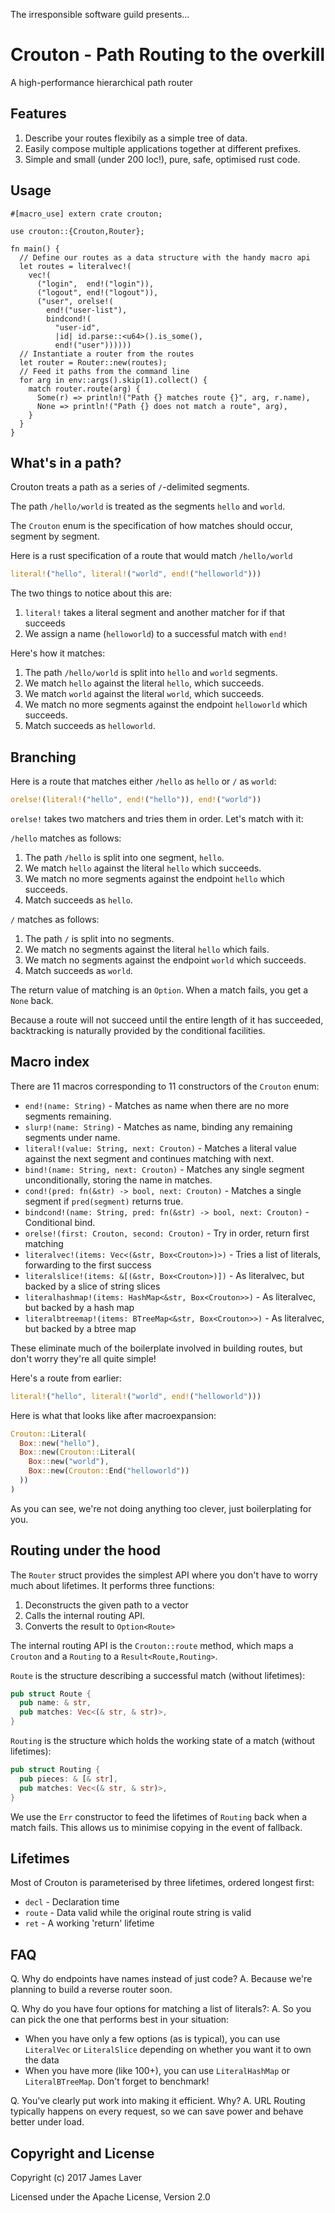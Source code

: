 The irresponsible software guild presents...

# Crouton - Path Routing to the overkill

A high-performance hierarchical path router

## Features

1. Describe your routes flexibily as a simple tree of data.
2. Easily compose multiple applications together at different prefixes.
3. Simple and small (under 200 loc!), pure, safe, optimised rust code.

## Usage

```
#[macro_use] extern crate crouton;

use crouton::{Crouton,Router};

fn main() {
  // Define our routes as a data structure with the handy macro api
  let routes = literalvec!(
    vec!(
      ("login",  end!("login")),
      ("logout", end!("logout")),
      ("user", orelse!(
        end!("user-list"),
        bindcond!(
          "user-id",
          |id| id.parse::<u64>().is_some(),
          end!("user"))))))
  // Instantiate a router from the routes
  let router = Router::new(routes);
  // Feed it paths from the command line
  for arg in env::args().skip(1).collect() {
    match router.route(arg) {
      Some(r) => println!("Path {} matches route {}", arg, r.name),
      None => println!("Path {} does not match a route", arg),
    }
  }
}
```

## What's in a path?

Crouton treats a path as a series of `/`-delimited segments.

The path `/hello/world` is treated as the segments `hello` and `world`.

The `Crouton` enum is the specification of how matches should occur, segment by segment.

Here is a rust specification of a route that would match `/hello/world`

```rust
literal!("hello", literal!("world", end!("helloworld")))
```

The two things to notice about this are:

1. `literal!` takes a literal segment and another matcher for if that succeeds
2. We assign a name (`helloworld`) to a successful match with `end!`

Here's how it matches:

1. The path `/hello/world` is split into `hello` and `world` segments.
2. We match `hello` against the literal `hello`, which succeeds.
3. We match `world` against the literal `world`, which succeeds.
4. We match no more segments against the endpoint `helloworld` which succeeds.
5. Match succeeds as `helloworld`.

## Branching

Here is a route that matches either `/hello` as `hello` or `/` as `world`:

```rust
orelse!(literal!("hello", end!("hello")), end!("world"))
```

`orelse!` takes two matchers and tries them in order. Let's match with it:

`/hello` matches as follows:

1. The path `/hello` is split into one segment, `hello`.
2. We match `hello` against the literal `hello` which succeeds.
3. We match no more segments against the endpoint `hello` which succeeds.
4. Match succeeds as `hello`.

`/` matches as follows:

1. The path `/` is split into no segments.
2. We match no segments against the literal `hello` which fails.
3. We match no segments against the endpoint `world` which succeeds.
4. Match succeeds as `world`.

The return value of matching is an `Option`. When a match fails, you get a `None` back.

Because a route will not succeed until the entire length of it has succeeded, backtracking
is naturally provided by the conditional facilities.

## Macro index

There are 11 macros corresponding to 11 constructors of the `Crouton` enum:

* `end!(name: String)`   - Matches as name when there are no more segments remaining.
* `slurp!(name: String)` - Matches as name, binding any remaining segments under name.
* `literal!(value: String, next: Crouton)` - Matches a literal value against the next segment and continues matching with next.
* `bind!(name: String, next: Crouton)` - Matches any single segment unconditionally, storing the name in matches.
* `cond!(pred: fn(&str) -> bool, next: Crouton)` - Matches a single segment if `pred(segment)` returns true.
* `bindcond!(name: String, pred: fn(&str) -> bool, next: Crouton)` - Conditional bind.
* `orelse!(first: Crouton, second: Crouton)` - Try in order, return first matching
* `literalvec!(items: Vec<(&str, Box<Crouton>)>)` - Tries a list of literals, forwarding to the first success
* `literalslice!(items: &[(&str, Box<Crouton>)])` - As literalvec, but backed by a slice of string slices
* `literalhashmap!(items: HashMap<&str, Box<Crouton>>)` - As literalvec, but backed by a hash map
* `literalbtreemap!(items: BTreeMap<&str, Box<Crouton>>)` - As literalvec, but backed by a btree map

These eliminate much of the boilerplate involved in building routes, but don't worry they're all quite simple!

Here's a route from earlier:

```rust
literal!("hello", literal!("world", end!("helloworld")))
```

Here is what that looks like after macroexpansion:


```rust
Crouton::Literal(
  Box::new("hello"),
  Box::new(Crouton::Literal(
    Box::new("world"),
    Box::new(Crouton::End("helloworld"))
  ))
)
```

As you can see, we're not doing anything too clever, just boilerplating for you.

## Routing under the hood

The `Router` struct provides the simplest API where you don't have to worry much about lifetimes.
It performs three functions:

1. Deconstructs the given path to a vector
2. Calls the internal routing API.
3. Converts the result to `Option<Route>`

The internal routing API is the `Crouton::route` method, which maps a `Crouton` and a `Routing`
to a `Result<Route,Routing>`.

`Route` is the structure describing a successful match (without lifetimes):

```rust
pub struct Route {
  pub name: & str,
  pub matches: Vec<(& str, & str)>,
}
```

`Routing` is the structure which holds the working state of a match (without lifetimes):

```rust
pub struct Routing {
  pub pieces: & [& str],
  pub matches: Vec<(& str, & str)>,
}
```

We use the `Err` constructor to feed the lifetimes of `Routing` back when a match fails.
This allows us to minimise copying in the event of fallback.

## Lifetimes

Most of Crouton is parameterised by three lifetimes, ordered longest first:

* `decl`  - Declaration time
* `route` - Data valid while the original route string is valid
* `ret`   - A working 'return' lifetime

## FAQ

Q. Why do endpoints have names instead of just code?
A. Because we're planning to build a reverse router soon.

Q. Why do you have four options for matching a list of literals?:
A. So you can pick the one that performs best in your situation:

* When you have only a few options (as is typical), you can use `LiteralVec` or `LiteralSlice` depending on whether you want it to own the data
* When you have more (like 100+), you can use `LiteralHashMap` or `LiteralBTreeMap`. Don't forget to benchmark!

Q. You've clearly put work into making it efficient. Why?
A. URL Routing typically happens on every request, so we can save power and behave better under load.

## Copyright and License

Copyright (c) 2017 James Laver

Licensed under the Apache License, Version 2.0

